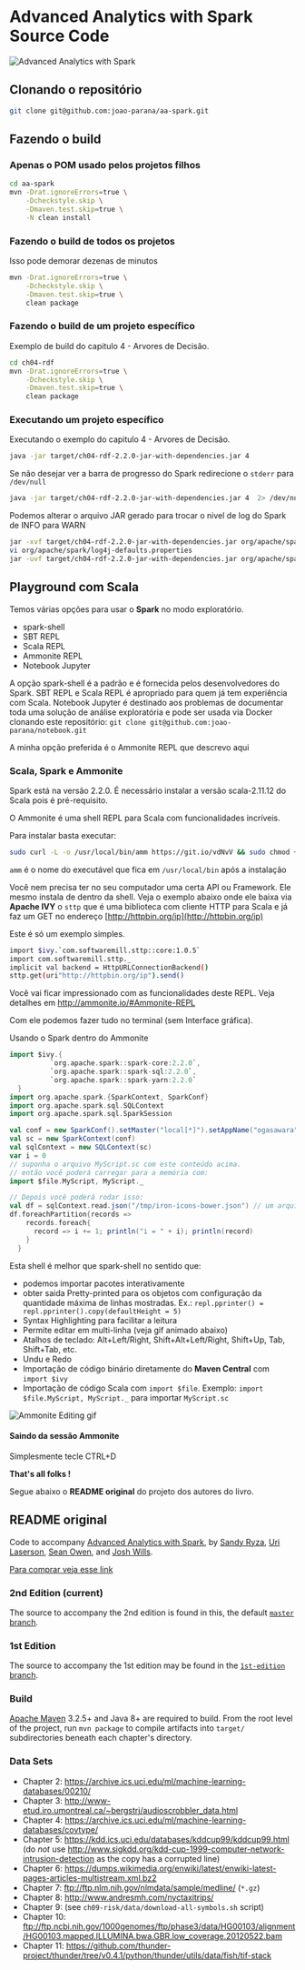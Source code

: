 Advanced Analytics with Spark Source Code
=========================================

![Advanced Analytics with Spark](aas.png)

## Clonando o repositório

```bash
git clone git@github.com:joao-parana/aa-spark.git
```

## Fazendo o build

### Apenas o POM usado pelos projetos filhos

```bash
cd aa-spark
mvn -Drat.ignoreErrors=true \
    -Dcheckstyle.skip \
    -Dmaven.test.skip=true \
    -N clean install
```

### Fazendo o build de todos os projetos

Isso pode demorar dezenas de minutos

```bash
mvn -Drat.ignoreErrors=true \
    -Dcheckstyle.skip \
    -Dmaven.test.skip=true \
    clean package
```

### Fazendo o build de um projeto específico

Exemplo de build do capitulo 4 - Arvores de Decisão.

```bash
cd ch04-rdf 
mvn -Drat.ignoreErrors=true \
    -Dcheckstyle.skip \
    -Dmaven.test.skip=true \
    clean package
```

### Executando um projeto específico

Executando o exemplo do capitulo 4 - Arvores de Decisão.

```bash
java -jar target/ch04-rdf-2.2.0-jar-with-dependencies.jar 4
```

Se não desejar ver a barra de progresso do Spark redirecione o `stderr` para `/dev/null`

```bash
java -jar target/ch04-rdf-2.2.0-jar-with-dependencies.jar 4  2> /dev/null 
```


Podemos alterar o arquivo JAR gerado para trocar o nivel de log do Spark de INFO para WARN

```bash
jar -xvf target/ch04-rdf-2.2.0-jar-with-dependencies.jar org/apache/spark/log4j-defaults.properties 
vi org/apache/spark/log4j-defaults.properties 
jar -uvf target/ch04-rdf-2.2.0-jar-with-dependencies.jar org/apache/spark/log4j-defaults.properties
```

## Playground com Scala

Temos várias opções para usar o **Spark** no modo exploratório.

* spark-shell
* SBT REPL
* Scala REPL
* Ammonite REPL
* Notebook Jupyter

A opção spark-shell é a padrão e é fornecida pelos desenvolvedores do Spark.
SBT REPL e Scala REPL é apropriado para quem já tem experiência com Scala.
Notebook Jupyter é destinado aos problemas de documentar toda uma solução
de análise exploratória e pode ser usada via Docker clonando este repositório:
`git clone git@github.com:joao-parana/notebook.git`

A minha opção preferida é o Ammonite REPL que descrevo aqui

### Scala, Spark e Ammonite
Spark está na versão 2.2.0.
É necessário instalar a versão scala-2.11.12  do Scala pois é pré-requisito.

O Ammonite é uma shell REPL para Scala com funcionalidades incríveis. 

Para instalar basta executar:

```bash
sudo curl -L -o /usr/local/bin/amm https://git.io/vdNvV && sudo chmod +x /usr/local/bin/amm && amm
```

`amm` é o nome do executável que fica em `/usr/local/bin` após a instalação

Você nem precisa ter no seu computador uma certa API ou Framework. Ele mesmo instala de dentro da shell. Veja o exemplo abaixo onde ele baixa via **Apache IVY** o `sttp` que é uma biblioteca com cliente HTTP para Scala e já faz um GET no endereço [http://httpbin.org/ip](http://httpbin.org/ip) 

Este é só um exemplo simples.

```bash
import $ivy.`com.softwaremill.sttp::core:1.0.5`
import com.softwaremill.sttp._
implicit val backend = HttpURLConnectionBackend()
sttp.get(uri"http://httpbin.org/ip").send()
```

Você vai ficar impressionado com as funcionalidades deste REPL.
Veja detalhes em http://ammonite.io/#Ammonite-REPL 

Com ele podemos fazer tudo no terminal (sem Interface gráfica).

Usando o Spark dentro do Ammonite

```scala
import $ivy.{
          `org.apache.spark::spark-core:2.2.0`,
          `org.apache.spark::spark-sql:2.2.0`,
          `org.apache.spark::spark-yarn:2.2.0`
  }
import org.apache.spark.{SparkContext, SparkConf}
import org.apache.spark.sql.SQLContext
import org.apache.spark.sql.SparkSession

val conf = new SparkConf().setMaster("local[*]").setAppName("ogasawara")
val sc = new SparkContext(conf)
val sqlContext = new SQLContext(sc)
var i = 0
// suponha o arquivo MyScript.sc com este conteúdo acima.
// então você poderá carregar para a memória com:
import $file.MyScript, MyScript._

// Depois você poderá rodar isso:
val df = sqlContext.read.json("/tmp/iron-icons-bower.json") // um arquivo JSON qualquer
df.foreachPartition{records =>
    records.foreach{
      record => i += 1; println("i = " + i); println(record)
    }
  }
```

Esta shell é melhor que spark-shell no sentido que:
* podemos importar pacotes interativamente
* obter saida Pretty-printed para os objetos com configuração da quantidade máxima de linhas mostradas. Ex.: `repl.pprinter() = repl.pprinter().copy(defaultHeight = 5)`
* Syntax Highlighting para facilitar a leitura
* Permite editar em multi-linha (veja gif animado abaixo)
* Atalhos de teclado: Alt+Left/Right, Shift+Alt+Left/Right, Shift+Up, Tab, Shift+Tab, etc.
* Undu e Redo
* Importação de código binário diretamente do **Maven Central** com `import $ivy`
* Importação de código Scala com `import $file`. Exemplo: `import $file.MyScript, MyScript._` para importar `MyScript.sc`

![Ammonite Editing gif](Editing.gif)

#### Saindo da sessão Ammonite

Simplesmente tecle CTRL+D

**That's all folks !**

Segue abaixo o **README original** do projeto dos autores do livro.

## README original

Code to accompany [Advanced Analytics with Spark](http://shop.oreilly.com/product/0636920035091.do), by 
[Sandy Ryza](https://github.com/sryza), [Uri Laserson](https://github.com/laserson), 
[Sean Owen](https://github.com/srowen), and [Josh Wills](https://github.com/jwills).

[Para comprar veja esse link](http://shop.oreilly.com/product/0636920056591.do)

### 2nd Edition (current)

The source to accompany the 2nd edition is found in this, the default 
[`master` branch](https://github.com/sryza/aas).

### 1st Edition

The source to accompany the 1st edition may be found in the 
[`1st-edition` branch](https://github.com/sryza/aas/tree/1st-edition).

### Build

[Apache Maven](http://maven.apache.org/) 3.2.5+ and Java 8+ are required to build. From the root level of the project, 
run `mvn package` to compile artifacts into `target/` subdirectories beneath each chapter's directory.

### Data Sets

- Chapter 2: https://archive.ics.uci.edu/ml/machine-learning-databases/00210/
- Chapter 3: http://www-etud.iro.umontreal.ca/~bergstrj/audioscrobbler_data.html
- Chapter 4: https://archive.ics.uci.edu/ml/machine-learning-databases/covtype/
- Chapter 5: https://kdd.ics.uci.edu/databases/kddcup99/kddcup99.html (do _not_ use http://www.sigkdd.org/kdd-cup-1999-computer-network-intrusion-detection as the copy has a corrupted line)
- Chapter 6: https://dumps.wikimedia.org/enwiki/latest/enwiki-latest-pages-articles-multistream.xml.bz2
- Chapter 7: ftp://ftp.nlm.nih.gov/nlmdata/sample/medline/ (`*.gz`)
- Chapter 8: http://www.andresmh.com/nyctaxitrips/
- Chapter 9: (see `ch09-risk/data/download-all-symbols.sh` script)
- Chapter 10: ftp://ftp.ncbi.nih.gov/1000genomes/ftp/phase3/data/HG00103/alignment/HG00103.mapped.ILLUMINA.bwa.GBR.low_coverage.20120522.bam
- Chapter 11: https://github.com/thunder-project/thunder/tree/v0.4.1/python/thunder/utils/data/fish/tif-stack
